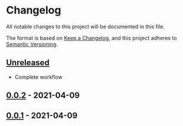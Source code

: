 # Changelog

All notable changes to this project will be documented in this file.

The format is based on [Keep a Changelog](https://keepachangelog.com/en/1.0.0/),
and this project adheres to [Semantic Versioning](https://semver.org/spec/v2.0.0.html).

## [Unreleased]

* Complete workflow

## [0.0.2] - 2021-04-09

## [0.0.1] - 2021-04-09

[Unreleased]: https://github.com/marcialrivas/git-flow-workflow/compare/0.0.2...HEAD

[0.0.2]: https://github.com/marcialrivas/git-flow-workflow/compare/0.0.1...0.0.2

[0.0.1]: https://github.com/marcialrivas/git-flow-workflow/compare/40b566663d6d15013da56b5cc3cd96571dde31ed...0.0.1
